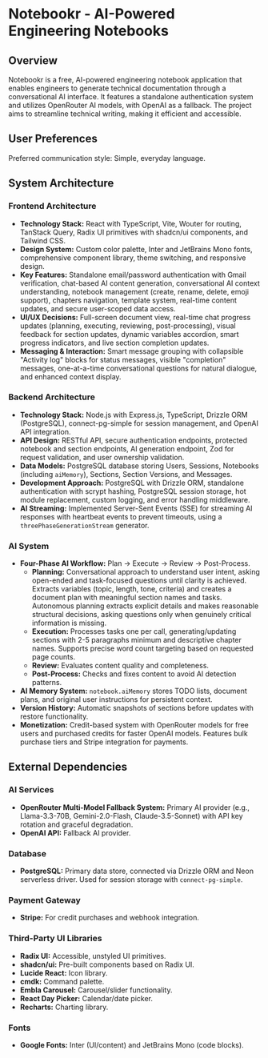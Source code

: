 # Notebookr - AI-Powered Engineering Notebooks

## Overview
Notebookr is a free, AI-powered engineering notebook application that enables engineers to generate technical documentation through a conversational AI interface. It features a standalone authentication system and utilizes OpenRouter AI models, with OpenAI as a fallback. The project aims to streamline technical writing, making it efficient and accessible.

## User Preferences
Preferred communication style: Simple, everyday language.

## System Architecture

### Frontend Architecture
- **Technology Stack:** React with TypeScript, Vite, Wouter for routing, TanStack Query, Radix UI primitives with shadcn/ui components, and Tailwind CSS.
- **Design System:** Custom color palette, Inter and JetBrains Mono fonts, comprehensive component library, theme switching, and responsive design.
- **Key Features:** Standalone email/password authentication with Gmail verification, chat-based AI content generation, conversational AI context understanding, notebook management (create, rename, delete, emoji support), chapters navigation, template system, real-time content updates, and secure user-scoped data access.
- **UI/UX Decisions:** Full-screen document view, real-time chat progress updates (planning, executing, reviewing, post-processing), visual feedback for section updates, dynamic variables accordion, smart progress indicators, and live section completion updates.
- **Messaging & Interaction:** Smart message grouping with collapsible "Activity log" blocks for status messages, visible "completion" messages, one-at-a-time conversational questions for natural dialogue, and enhanced context display.

### Backend Architecture
- **Technology Stack:** Node.js with Express.js, TypeScript, Drizzle ORM (PostgreSQL), connect-pg-simple for session management, and OpenAI API integration.
- **API Design:** RESTful API, secure authentication endpoints, protected notebook and section endpoints, AI generation endpoint, Zod for request validation, and user ownership validation.
- **Data Models:** PostgreSQL database storing Users, Sessions, Notebooks (including `aiMemory`), Sections, Section Versions, and Messages.
- **Development Approach:** PostgreSQL with Drizzle ORM, standalone authentication with scrypt hashing, PostgreSQL session storage, hot module replacement, custom logging, and error handling middleware.
- **AI Streaming:** Implemented Server-Sent Events (SSE) for streaming AI responses with heartbeat events to prevent timeouts, using a `threePhaseGenerationStream` generator.

### AI System
- **Four-Phase AI Workflow:** Plan → Execute → Review → Post-Process.
    - **Planning:** Conversational approach to understand user intent, asking open-ended and task-focused questions until clarity is achieved. Extracts variables (topic, length, tone, criteria) and creates a document plan with meaningful section names and tasks. Autonomous planning extracts explicit details and makes reasonable structural decisions, asking questions only when genuinely critical information is missing.
    - **Execution:** Processes tasks one per call, generating/updating sections with 2-5 paragraphs minimum and descriptive chapter names. Supports precise word count targeting based on requested page counts.
    - **Review:** Evaluates content quality and completeness.
    - **Post-Process:** Checks and fixes content to avoid AI detection patterns.
- **AI Memory System:** `notebook.aiMemory` stores TODO lists, document plans, and original user instructions for persistent context.
- **Version History:** Automatic snapshots of sections before updates with restore functionality.
- **Monetization:** Credit-based system with OpenRouter models for free users and purchased credits for faster OpenAI models. Features bulk purchase tiers and Stripe integration for payments.

## External Dependencies

### AI Services
- **OpenRouter Multi-Model Fallback System:** Primary AI provider (e.g., Llama-3.3-70B, Gemini-2.0-Flash, Claude-3.5-Sonnet) with API key rotation and graceful degradation.
- **OpenAI API:** Fallback AI provider.

### Database
- **PostgreSQL:** Primary data store, connected via Drizzle ORM and Neon serverless driver. Used for session storage with `connect-pg-simple`.

### Payment Gateway
- **Stripe:** For credit purchases and webhook integration.

### Third-Party UI Libraries
- **Radix UI:** Accessible, unstyled UI primitives.
- **shadcn/ui:** Pre-built components based on Radix UI.
- **Lucide React:** Icon library.
- **cmdk:** Command palette.
- **Embla Carousel:** Carousel/slider functionality.
- **React Day Picker:** Calendar/date picker.
- **Recharts:** Charting library.

### Fonts
- **Google Fonts:** Inter (UI/content) and JetBrains Mono (code blocks).